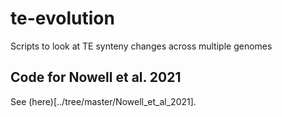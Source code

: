 # te-evolution
Scripts to look at TE synteny changes across multiple genomes

## Code for Nowell et al. 2021
See (here)[../tree/master/Nowell_et_al_2021].

